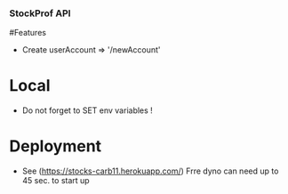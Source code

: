 ### StockProf API

#Features
* Create userAccount =>  '/newAccount'

# Local
* Do not forget to SET env variables !

# Deployment
* See (https://stocks-carb11.herokuapp.com/)
Frre dyno can need up to 45 sec. to start up